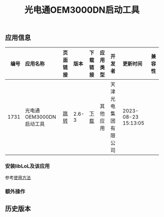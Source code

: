 ﻿---
id: 1731
title: 光电通OEM3000DN启动工具
toc: true
weight: 1731
---

## 应用信息 
|   编号 | 应用名称             | 页面链接                                        | 版本    | 下载链接                                                                                 | 应用类型   | 开发者        | 更新时间                | 兼容性   |
|-----:|:-----------------|:--------------------------------------------|:------|:-------------------------------------------------------------------------------------|:-------|:-----------|:--------------------|:------|
| 1731 | 光电通OEM3000DN启动工具 | [跳转](http://app.loongapps.cn/#/detail/1731) | 2.6-3 | [下载](http://113.24.212.22:8090/upload/file/com.toec.oem3000dn_2.6-3_loongarch64.deb) | 其他应用   | 天津光电集团有限公司 | 2023-08-23 15:13:05 |       |
### 安装libLoL及该应用 
参考[使用方法](/docs/usage) 
### 额外操作 


## 历史版本 
 